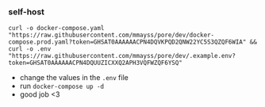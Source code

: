 ### self-host

```
curl -o docker-compose.yaml "https://raw.githubusercontent.com/mmayss/pore/dev/docker-compose.prod.yaml?token=GHSAT0AAAAAACPN4DQVKPQD2QNW22YC5S3QZQF6WIA" && curl -o .env "https://raw.githubusercontent.com/mmayss/pore/dev/.example.env?token=GHSAT0AAAAAACPN4DQUUZICXXQ2APH3VQFWZQF6YSQ"
``````

- change the values in the `.env` file
- run `docker-compose up -d`
- good job <3

